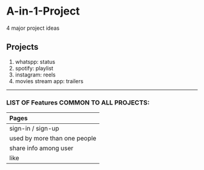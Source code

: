 # A-in-1-Project
4 major project ideas

## Projects
1. whatspp: status
2. spotify: playlist 
3. instagram: reels
4. movies stream app: trailers
---

### LIST OF Features COMMON TO ALL PROJECTS:
| Pages             
| :---------------- 
| sign-in / sign-up       
| used by more than one people           
| share info among user    
| like